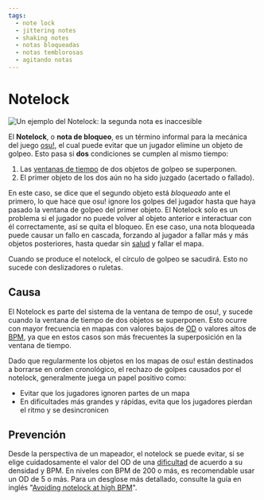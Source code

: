 ```yaml
---
tags:
  - note lock
  - jittering notes
  - shaking notes
  - notas bloqueadas
  - notas temblorosas
  - agitando notas
---
```


# Notelock

![](img/notelock.gif "Un ejemplo del Notelock: la segunda nota es inaccesible")

El **Notelock**, o **nota de bloqueo**, es un término informal para la mecánica del juego [osu!](/wiki/Game_mode/osu!), el cual puede evitar que un jugador elimine un objeto de golpeo. Esto pasa si **dos** condiciones se cumplen al mismo tiempo:

1. Las [ventanas de tiempo](/wiki/Beatmapping/Overall_difficulty#timing) de dos objetos de golpeo se superponen.
2. El primer objeto de los dos aún no ha sido juzgado (acertado o fallado).

En este caso, se dice que el segundo objeto está *bloqueado* ante el primero, lo que hace que osu! ignore los golpes del jugador hasta que haya pasado la ventana de golpeo del primer objeto. El Notelock solo es un problema si el jugador no puede volver al objeto anterior e interactuar con él correctamente, así se quita el bloqueo. En ese caso, una nota bloqueada puede causar un fallo en cascada, forzando al jugador a fallar más y más objetos posteriores, hasta quedar sin [salud](/wiki/Gameplay/Health) y fallar el mapa.

Cuando se produce el notelock, el círculo de golpeo se sacudirá. Esto no sucede con deslizadores o ruletas.

## Causa

El Notelock es parte del sistema de la ventana de tempo de osu!, y sucede cuando la ventana de tiempo de dos objetos se superponen. Esto ocurre con mayor frecuencia en mapas con valores bajos de [OD](/wiki/Beatmapping/Overall_difficulty) o valores altos de [BPM](/wiki/Beatmapping/Beats_per_minute), ya que en estos casos son más frecuentes la superposición en la ventana de tiempo.

Dado que regularmente los objetos en los mapas de osu! están destinados a borrarse en orden cronológico, el rechazo de golpes causados por el notelock, generalmente juega un papel positivo como:

- Evitar que los jugadores ignoren partes de un mapa
- En dificultades más grandes y rápidas, evita que los jugadores pierdan el ritmo y se desincronicen

## Prevención

Desde la perspectiva de un mapeador, el notelock se puede evitar, si se elige cuidadosamente el valor del OD de una [dificultad](/wiki/Beatmap/Difficulty) de acuerdo a su densidad y BPM. En niveles con BPM de 200 o más, es recomendable usar un OD de 5 o más. Para un desglose más detallado, consulte la guía en inglés "[Avoiding notelock at high BPM](https://osu.ppy.sh/community/forums/topics/334458)".
